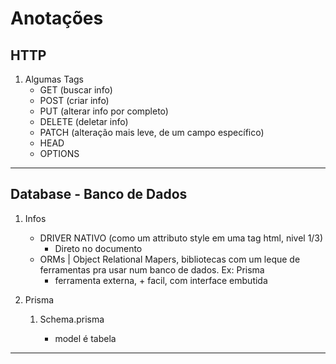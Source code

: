 # Anotações

## HTTP

1. Algumas Tags
   - GET (buscar info)
   - POST (criar info)
   - PUT (alterar info por completo)
   - DELETE (deletar info)
   - PATCH (alteração mais leve, de um campo específico)
   - HEAD
   - OPTIONS

---

## Database - Banco de Dados

1. Infos

   - DRIVER NATIVO (como um attributo style em uma tag html, nivel 1/3)
     - Direto no documento
   - ORMs | Object Relational Mapers, bibliotecas com um leque de ferramentas pra usar num banco de dados. Ex: Prisma
     - ferramenta externa, + facil, com interface embutida

2. Prisma

   1. Schema.prisma

      - model é tabela

---
